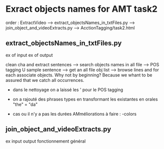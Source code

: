 # Exract objects names for AMT task2
order : ExtractVideo --> extract_objectsNames_in_txtFiles.py --> join_object_and_videoExtracts.py --> AcctionTagging/task2.html
## extract_objectsNames_in_txtFiles.py
ex of input
ex of output

clean cha and extract sentences --> search objects names in all file --> POS tagging U sample sentence --> get an all file obj list --> browse lines and for each associate objects.
Why not by beginning? Because we whant to be assured that we catch all occurrences.

- dans le nettoyage on a laissé les ' pour le POS tagging 
- on a rajouté des phrases types en transformant les existantes en orales "the" = "da"

- cas ou il n'y a pas les durées 
AMméliorations à faire : 
-colors

## join_object_and_videoExtracts.py
ex input
output
fonctionnement général 

